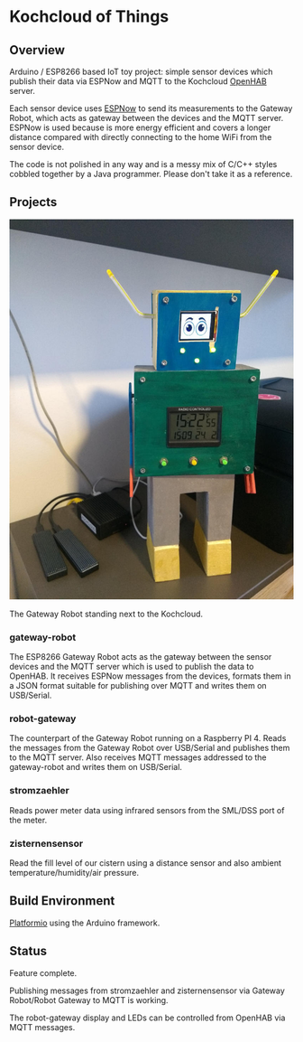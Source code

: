 # Kochcloud of Things

## Overview

Arduino / ESP8266 based IoT toy project: simple sensor devices which publish their data via ESPNow and MQTT to the Kochcloud [OpenHAB](https://www.openhab.org/) server.

Each sensor device uses [ESPNow](https://www.espressif.com/en/products/software/esp-now/overview) to send its measurements to the Gateway Robot, which acts as gateway between the devices and the MQTT server.
ESPNow is used because is more energy efficient and covers a longer distance compared with directly connecting to the home WiFi from the sensor device.

The code is not polished in any way and is a messy mix of C/C++ styles cobbled together by a Java programmer.
Please don't take it as a reference.

## Projects

![The Gateway Robot standing next to the Kochcloud.](doc/robot-gateway.jpg)
<figcaption>The Gateway Robot standing next to the Kochcloud.</figcaption>

### gateway-robot

The ESP8266 Gateway Robot acts as the gateway between the sensor devices and the MQTT server which is used to publish the data to OpenHAB.
It receives ESPNow messages from the devices, formats them in a JSON format suitable for publishing over MQTT and writes them on USB/Serial.

### robot-gateway

The counterpart of the Gateway Robot running on a Raspberry PI 4.
Reads the messages from the Gateway Robot over USB/Serial and publishes them to the MQTT server.
Also receives MQTT messages addressed to the gateway-robot and writes them on USB/Serial.

### stromzaehler

Reads power meter data using infrared sensors from the SML/DSS port of the meter.

### zisternensensor

Read the fill level of our cistern using a distance sensor and also ambient temperature/humidity/air pressure.

## Build Environment

[Platformio](https://platformio.org/) using the Arduino framework.

## Status

Feature complete.

Publishing messages from stromzaehler and zisternensensor via Gateway Robot/Robot Gateway to MQTT is working.

The robot-gateway display and LEDs can be controlled from OpenHAB via MQTT messages.